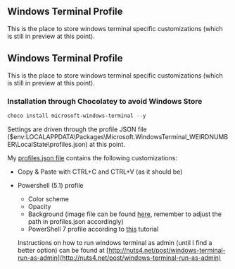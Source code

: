 ## Windows Terminal Profile

This is the place to store windows terminal specific customizations (which is still in preview at this point).

## Windows Terminal Profile

This is the place to store windows terminal specific customizations (which is still in preview at this point).

### Installation through Chocolatey to avoid Windows Store
```powershell
choco install microsoft-windows-terminal --y
```
Settings are driven through the profile JSON file ($env:LOCALAPPDATA\\Packages\Microsoft.WindowsTerminal_WEIRDNUMBER\LocalState\profiles.json) at this point.

My [profiles.json file](https://github.com/DBremen/MyPowerShellSetup/blob/master/profiles.json) contains the following customizations:
- Copy & Paste with CTRL+C and CTRL+V (as it should be)
- Powershell (5.1) profile
  - Color scheme
  - Opacity
  - Background (image file can be found [here](https://github.com/DBremen/MyPowerShellSetup/blob/master/metal.jpg), remember to adjust the path in profiles.json accordingly)
  - PowerShell 7 profile according to [this](https://briantjackett.com/2019/06/24/windows-terminal-with-powershell-v7-preview/) tutorial
  
  Instructions on how to run windows terminal as admin (until I find a better option) can be found at [http://nuts4.net/post/windows-terminal-run-as-admin](http://nuts4.net/post/windows-terminal-run-as-admin)